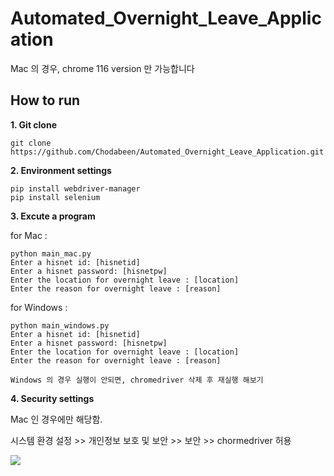 # Automated_Overnight_Leave_Application

Mac 의 경우, chrome 116 version 만 가능합니다


## How to run
**1. Git clone**
   
```
git clone https://github.com/Chodabeen/Automated_Overnight_Leave_Application.git
```


**2. Environment settings**
```
pip install webdriver-manager
pip install selenium
```

   

**3. Excute a program**
   
for Mac : 
```
python main_mac.py
Enter a hisnet id: [hisnetid]
Enter a hisnet password: [hisnetpw]
Enter the location for overnight leave : [location]
Enter the reason for overnight leave : [reason]
```

for Windows :
```
python main_windows.py
Enter a hisnet id: [hisnetid]
Enter a hisnet password: [hisnetpw]
Enter the location for overnight leave : [location]
Enter the reason for overnight leave : [reason]

Windows 의 경우 실행이 안되면, chromedriver 삭제 후 재실행 해보기
```


**4. Security settings**

  Mac 인 경우에만 해당함.

  시스템 환경 설정 >> 개인정보 보호 및 보안 >> 보안 >> chormedriver 허용
  
  ![](https://postfiles.pstatic.net/MjAyMzA4MzFfMTE0/MDAxNjkzNDYxMTc2OTEx.fs0ekbWzMaEj7cvPI1Yjiqd9E_7a6jX8WJHAfBniQqgg.pbrSogEmDgYK3_GBwuNBMjO6LycOSPgyUde_mndnL5gg.PNG.angel8761/%EB%AC%B4%EC%A0%9C.png?type=w580)
  


